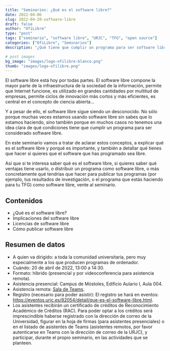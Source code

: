 ```yaml
---
title: "Seminarios: ¿Qué es el software libre?"
date: 2022-04-06
slug: 2022-04-20-software-libre
draft: false
author: "OfiLibre"
type: "post"
tags: ["seminario", "software libre", "URJC", "TFG", "open source"]
categories: ["OfiLibre", "Seminarios"]
description: "¿Qué tiene que cumplir un programa para ser software libre? ¿Cómo puedo publicar mis programas como software libre? ¿Por qué me puede importar todo esto?"

# post images 
bg_image: "images/logo-ofilibre-blanco.png"
thumb: "images/logo-ofilibre.png"
---
```


El software libre está hoy por todas partes. El software libre compone la mayor parte de la infraestructura de la sociedad de la información, permite que Internet funcione, es utilizado en grandes cantidades por multitud de empresas, permite ciclos de innovación más cortos y más eficientes, es central en el concepto de ciencia abierta...

Y a pesar de ello, el software libre sigue siendo un desconocido. No sólo porque muchas veces estamos usando software libre sin sabes que lo estamos haciendo, sino también porque en muchos casos no tenemos una idea clara de qué condiciones tiene que cumplir un programa para ser considerado software libre.

En este seminario vamos a tratar de aclarar estos conceptos, a explicar qué es el software libre y porqué es importante, y también a detallar qué tienes que hacer si quieres que el software que has programado sea libre.

Así que si te interesa saber qué es el software libre, si quieres saber qué ventajas tiene usarlo, o distribuir un programa como software libre, o más concretamente qué tendrías que hacer para publicar tus programas (por ejemplo, tus resultados de investigación, o el programa que estás haciendo para tu TFG) como software libre, vente al seminario.

## Contenidos

* ¿Qué es el software libre?
* Implicaciones del software libre
* Licencias de software libre
* Cómo publicar software libre

## Resumen de datos

* A quien va dirigido: a toda la comunidad universitaria, pero muy especialmente a los que producen programas de ordenador.
* Cuándo: 20 de abril de 2022, 13:00 a 14:30.
* Formato: híbrido (presencial y por videoconferencia para asistencia remota).
* Asistencia presencial: Campus de Móstoles, Edificio Aulario I, Aula 004.
* Asistencia remota: [Sala de Teams](https://teams.microsoft.com/l/meetup-join/19%3ameeting_M2JlNzY2ODctM2ZmOS00YTdlLThjYjItZjU0MTU2NmJhOTcw%40thread.v2/0?context=%7b%22Tid%22%3a%225f84c4ea-370d-4b9e-830c-756f8bf1b51f%22%2c%22Oid%22%3a%22f39a6111-b3eb-43a6-98c0-a4d0f78c6742%22%7d).
* Registro (necesario para poder asistir): El registro se hará en eventos: https://eventos.urjc.es/82054/detail/que-es-el-software-libre.html.
* Los asistentes recibirán un certificado de créditos de Reconocimiento Académico de Créditos (RAC). Para poder optar a los créditos será imprescindible haberse registrado con la dirección de correo de la Universidad, figurar en la hoja de firmas (para asistentes presenciales) o en el listado de asistentes de Teams (asistentes remotos, por favor autenticarse en Teams con la dirección de correo de la URJC), y participar, durante el propio seminario, en las actividades que se planteen.

